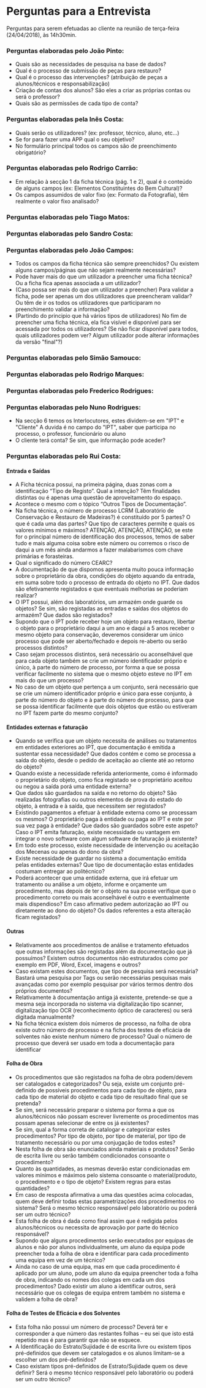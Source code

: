 # Perguntas para a Entrevista

Perguntas para serem efetuadas ao cliente na reunião de terça-feira (24/04/2018), às 14h30min.

### Perguntas elaboradas pelo João Pinto:

* Quais são as necessidades de pesquisa na base de dados?
* Qual é o processo de submissão de peças para restauro?
* Qual é o processo das intervenções? (atribuição de peças a alunos/técnicos e responsabilização)
* Criação de contas dos alunos? São eles a criar as próprias contas ou será o professor?
* Quais são as permissões de cada tipo de conta?

### Perguntas elaboradas pela Inês Costa:

* Quais serão os utilizadores? (ex: professor, técnico, aluno, etc...)
* Se for para fazer uma APP qual o seu objetivo?
* No formulário principal todos os campos são de preenchimento obrigatório?

### Perguntas elaboradas pelo Rodrigo Carrão:

* Em relação à secção 1 da ficha técnica (pág. 1 e 2), qual é o conteúdo de alguns campos (ex: Elementos Constituintes do Bem Cultural)?
* Os campos assumidos de valor fixo (ex: Formato da Fotografia), têm realmente o valor fixo analisado?

### Perguntas elaboradas pelo Tiago Matos:

### Perguntas elaboradas pelo Sandro Costa:

### Perguntas elaboradas pelo João Campos:
* Todos os campos da ficha técnica são sempre preenchidos? Ou existem alguns campos/páginas que não sejam realmente necessárias?
* Pode haver mais do que um utilizador a preencher uma ficha técnica? Ou a ficha fica apenas associada a um utilizador?
* (Caso possa ser mais do que um utilizador a preencher)
  Para validar a ficha, pode ser apenas um dos utilizadores que preencheram validar? Ou têm de ir os todos os utilizadores que participaram no preenchimento validar a informação?
* (Partindo do principio que há vários tipos de utilizadores)
No fim de preencher uma ficha técnica, ela fica visível e disponível para ser acessada por todos os utilizadores?
(Se não ficar disponível para todos, quais utilizadores podem ver? Algum utilizador pode alterar informações da versão "final"?)

### Perguntas elaboradas pelo Simão Samouco:

### Perguntas elaboradas pelo Rodrigo Marques:

### Perguntas elaboradas pelo Frederico Rodrigues:

### Perguntas elaboradas pelo Nuno Rodrigues:

* Na secção 6 temos os Interlocutores, estes dividem-se em "IPT" e "Cliente"
A duvida é no campo do "IPT", saber que participa no processo, o professor, funcionário ou aluno
* O cliente terá conta? Se sim, que informação pode aceder?

### Perguntas elaboradas pelo Rui Costa:
#### Entrada e Saídas
* A Ficha técnica possui, na primeira página, duas zonas com a identificação “Tipo de Registo”. Qual a intenção? Têm finalidades distintas ou é apenas uma questão de aproveitamento do espaço.
* Acontece o mesmo com o tópico “Outros Tipos de Documentação”.
* Na ficha técnica, o número de processo LCRM (Laboratório de Conservação e Restauro de Madeiras?) é constituído por 5 partes? O que é cada uma das partes? Que tipo de caracteres permite e quais os valores mínimos e máximos? ATENÇÃO, ATENÇÃO, ATENÇÃO, se este for o principal número de identificação dos processos, temos de saber tudo e mais alguma coisa sobre este número ou corremos o risco de daqui a um mês ainda andarmos a fazer malabarismos com chave primárias e forasteiras.
* Qual o significado do número CEARC?
* A documentação de que dispomos apresenta muito pouca informação sobre o proprietário da obra, condições do objeto aquando da entrada, em suma sobre todo o processo de entrada do objeto no IPT. Que dados são efetivamente registados e que eventuais melhorias se poderiam realizar?
* O IPT possui, além dos laboratórios, um armazém onde guarde os objetos? Se sim, são registadas as entradas e saídas dos objetos do armazém? Que dados são registados?
* Supondo que o IPT pode receber hoje um objeto para restauro, libertar o objeto para o proprietário daqui a um ano e daqui a 5 anos receber o mesmo objeto para conservação, deveremos considerar um único processo que pode ser aberto/fechado e depois re-aberto ou serão processos distintos?
* Caso sejam processos distintos, será necessário ou aconselhável que para cada objeto também se crie um número identificador próprio e único, à parte do número de processo, por forma a que se possa verificar facilmente no sistema que o mesmo objeto esteve no IPT em mais do que um processo? 
* No caso de um objeto que pertença a um conjunto, será necessário que se crie um número identificador próprio e único para esse conjunto, à parte do número do objeto e à parte do número de processo, para que se possa identificar facilmente que dois objetos que estão ou estiveram no IPT fazem parte do mesmo conjunto?

#### Entidades externas e faturação
* Quando se verifica que um objeto necessita de análises ou tratamentos em entidades exteriores ao IPT, que documentação é emitida a sustentar essa necessidade? Que dados contém e como se processa a saída do objeto, desde o pedido de aceitação ao cliente até ao retorno do objeto? 
* Quando existe a necessidade referida anteriormente, como é informado o proprietário do objeto, como fica registado se o proprietário aceitou ou negou a saída porá uma entidade externa?
* Que dados são guardados na saída e no retorno do objeto? São realizadas fotografias ou outros elementos de prova do estado do objeto, à entrada e à saída, que necessitem ser registados?
* Existindo pagamentos a efetuar à entidade externa como se processam os mesmos? O proprietário paga à entidade ou paga ao IPT e este por sua vez paga à entidade?
Que dados são guardados sobre este aspeto? Caso o IPT emita faturação, existe necessidade ou vantagem em integrar o novo software com algum software de faturação já existente?
* Em todo este processo, existe necessidade de intervenção ou aceitação dos Mecenas ou apenas do dono da obra?
* Existe necessidade de guardar no sistema a documentação emitida pelas entidades externas? Que tipo de documentação estas entidades costumam entregar ao politécnico?
* Poderá acontecer que uma entidade externa, que irá efetuar um tratamento ou análise a um objeto, informe e orçamente um procedimento, mas depois de ter o objeto na sua posse verifique que o procedimento correto ou mais aconselhável é outro e eventualmente mais dispendioso? Em caso afirmativo pedem autorização ao IPT ou diretamente ao dono do objeto? Os dados referentes a esta alteração ficam registados?

#### Outras
* Relativamente aos procedimentos de análise e tratamento efetuados que outras informações são registadas além da documentação que já possuímos? Existem outros documentos não estruturados como por exemplo em PDF, Word, Excel, imagens e outros?
* Caso existam estes documentos, que tipo de pesquisa será necessária? Bastará uma pesquisa por Tags ou serão necessárias pesquisas mais avançadas como por exemplo pesquisar por vários termos dentro dos próprios documentos?
* Relativamente à documentação antiga já existente, pretende-se que a mesma seja incorporada no sistema via digitalização tipo scanner, digitalização tipo OCR (reconhecimento óptico de caracteres) ou será digitada manualmente?
* Na ficha técnica existem dois números de processo, na folha de obra existe outro número de processo e na ficha dos testes de eficácia de solventes não existe nenhum número de processo? Qual o número de processo que deverá ser usado em toda a documentação para identificar

#### Folha de Obra
* Os procedimentos que são registados na folha de obra podem/devem ser catalogados e categorizados? Ou seja, existe um conjunto pré-definido de possíveis procedimentos para cada tipo de objeto, para cada tipo de material do objeto e cada tipo de resultado final que se pretenda?
* Se sim, será necessário preparar o sistema por forma a que os alunos/técnicos não possam escrever livremente os procedimentos mas possam apenas selecionar de entre os já existentes?
* Se sim, qual a forma correta de catalogar e categorizar estes procedimentos? Por tipo de objeto, por tipo de material, por tipo de tratamento necessário ou por uma conjugação de todos estes?
* Nesta folha de obra são enunciados ainda materiais e produtos? Serão de escrita livre ou serão também condicionados consoante o procedimento?
* Quanto às quantidades, as mesmas deverão estar condicionadas em valores mínimos e máximos pelo sistema consoante o material/produto, o procedimento e o tipo de objeto? Existem regras para estas quantidades?
* Em caso de resposta afirmativa a uma das questões acima colocadas, quem deve definir todas estas parametrizações dos procedimentos no sistema? Será o mesmo técnico responsável pelo laboratório ou poderá ser um outro técnico?
* Esta folha de obra é dada como final assim que é redigida pelos alunos/técnicos ou necessita de aprovação por parte do técnico responsável?
* Supondo que alguns procedimentos serão executados por equipas de alunos e não por alunos individualmente, um aluno da equipa pode preencher toda a folha de obra e identificar para cada procedimento uma equipa em vez de um técnico?
* Ainda no caso de uma equipa, mas em que cada procedimento é aplicado por um aluno, pode um aluno da equipa preencher toda a folha de obra, indicando os nomes dos colegas em cada um dos procedimentos? Dado existir um aluno a identificar outros, será necessário que os colegas de equipa entrem também no sistema e validem a folha de obra?

#### Folha de Testes de Eficácia e dos Solventes
* Esta folha não possui um número de processo? Deverá ter e corresponder a que número das restantes folhas – eu sei que isto está repetido mas é para garantir que não se esquece.
* A Identificação do Estrato/Sujidade é de escrita livre ou existem tipos pré-definidos que devem ser catalogados e os alunos limitam-se a escolher um dos pré-definidos?
* Caso existam tipos pré-definidos de Estrato/Sujidade quem os deve definir? Será o mesmo técnico responsável pelo laboratório ou poderá ser um outro técnico?
